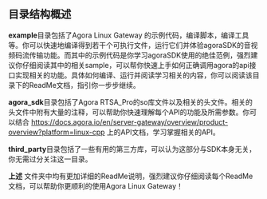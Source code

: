 
## 目录结构概述

**example**目录包括了Agora Linux Gateway 的示例代码，编译脚本，编译工具等。你可以快速地编译得到若干个可执行文件，运行它们并体验agoraSDK的音视频码流传输功能。而其中的示例代码是你学习agoraSDK使用的绝佳范例，强烈建议你仔细阅读其中的相关sample，可以帮你快速上手如何正确调用agora的api接口实现相关的功能。具体如何编译、运行并阅读学习相关的内容，你可以阅读该目录下的ReadMe文档，指引你一步步继续。

**agora_sdk**目录包括了Agora RTSA_Pro的so库文件以及相关的头文件。相关的头文件中附有大量的注释，可以帮助你快速理解每个API的功能及所需参数。你可以结合 https://docs.agora.io/en/server-gateway/overview/product-overview?platform=linux-cpp  上的API文档，学习掌握相关的API。

**third_party**目录包括了一些有用的第三方库，可以认为这部分与SDK本身无关，你无需过分关注这一目录。

**上述** 文件夹中均有更加详细的ReadMe说明，强烈建议你仔细阅读每个ReadMe文档，可以帮助你更顺利的使用Agora Linux Gateway！